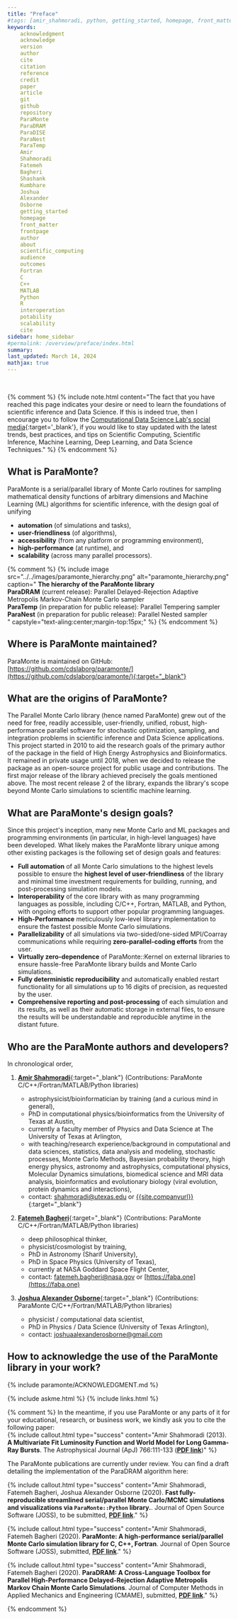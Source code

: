 ```yaml
---
title: "Preface"
#tags: [amir_shahmoradi, python, getting_started, homepage, front_matter, frontpage, author, about, scientific_computing, audience, outcomes, Fortran, C, interoperation]
keywords: 
    acknowledgment
    acknowledge
    version
    author
    cite
    citation
    reference
    credit
    paper
    article
    git
    github
    repository
    ParaMonte
    ParaDRAM
    ParaDISE
    ParaNest
    ParaTemp
    Amir
    Shahmoradi
    Fatemeh
    Bagheri
    Shashank
    Kumbhare
    Joshua
    Alexander
    Osborne
    getting_started
    homepage
    front_matter
    frontpage
    author
    about
    scientific_computing
    audience
    outcomes
    Fortran
    C
    C++
    MATLAB
    Python
    R
    interoperation
    potability
    scalability
    cite
sidebar: home_sidebar
#permalink: /overview/preface/index.html
summary:
last_updated: March 14, 2024
mathjax: true
---
```


<br>

{% comment %}
{% 
include note.html content="The fact that you have reached this page indicates your desire or need to learn the foundations of scientific inference and Data Science. If this is indeed true, then I encourage you to follow the [Computational Data Science Lab's social media](https://www.cdslab.org/#about){:target='_blank'}, if you would like to stay updated with the latest trends, best practices, and tips on Scientific Computing, Scientific Inference, Machine Learning, Deep Learning, and Data Science Techniques." 
%}
{% endcomment %}

## What is ParaMonte?  

ParaMonte is a serial/parallel library of Monte Carlo routines for sampling mathematical density functions of arbitrary dimensions and 
Machine Learning (ML) algorithms for scientific inference, with the design goal of unifying 
+   **automation** (of simulations and tasks),
+   **user-friendliness** (of algorithms), 
+   **accessibility** (from any platform or programming environment),
+   **high-performance** (at runtime), and 
+   **scalability** (across many parallel processors).

{% comment %}
{% include image    src="../../images/paramonte_hierarchy.png" alt="paramonte_hierarchy.png" 
                    caption="
                        <b>The hierarchy of the ParaMonte library</b><br>
                        <b>ParaDRAM</b> (current release): Parallel Delayed-Rejection Adaptive Metropolis Markov-Chain Monte Carlo sampler<br>
                        <b>ParaTemp</b> (in preparation for public release): Parallel Tempering sampler<br>
                        <b>ParaNest</b> (in preparation for public release): Parallel Nested sampler<br>
                    " capstyle="text-aling:center;margin-top:15px;" %}
{% endcomment %}

## Where is ParaMonte maintained?  

ParaMonte is maintained on GitHub: [https://github.com/cdslaborg/paramonte/](https://github.com/cdslaborg/paramonte/){:target="_blank"}  

## What are the origins of ParaMonte?   

The Parallel Monte Carlo library (hence named ParaMonte) grew out of the need for free, readily accessible, user-friendly, unified, robust, 
high-performance parallel software for stochastic optimization, sampling, and integration problems in scientific inference and Data Science applications. 
This project started in 2010 to aid the research goals of the primary author of the package in the field of High Energy Astrophysics and Bioinformatics. 
It remained in private usage until 2018, when we decided to release the package as an open-source project for public usage and contributions. 
The first major release of the library achieved precisely the goals mentioned above. 
The most recent release 2 of the library, expands the library's scope beyond Monte Carlo simulations to scientific machine learning.

## What are ParaMonte's design goals?  

Since this project's inception, many new Monte Carlo and ML packages and programming environments (in particular, in high-level languages) have been developed. What likely makes the ParaMonte library unique among other existing packages is the following set of design goals and features:

+   **Full automation** of all Monte Carlo simulations to the highest levels possible to ensure the **highest level of user-friendliness** of the library and minimal time investment requirements for building, running, and post-processing simulation models.  
+   **Interoperability** of the core library with as many programming languages as possible, including C/C++, Fortran, MATLAB, and Python, with ongoing efforts to support other popular programming languages.  
+   **High-Performance** meticulously low-level library implementation to ensure the fastest possible Monte Carlo simulations.  
+   **Parallelizability** of all simulations via two-sided/one-sided MPI/Coarray communications while requiring **zero-parallel-coding efforts** from the user.  
+   **Virtually zero-dependence** of ParaMonte::Kernel on external libraries to ensure hassle-free ParaMonte library builds and Monte Carlo simulations.  
+   **Fully deterministic reproducibility** and automatically enabled restart functionality for all simulations up to 16 digits of precision, as requested by the user.  
+   **Comprehensive reporting and post-processing** of each simulation and its results, as well as their automatic storage in external files, to ensure the results will be understandable and reproducible anytime in the distant future.  

## Who are the ParaMonte authors and developers?  

In chronological order,  

1.  [**Amir Shahmoradi**]({{site.companyurl}}/people/#amir-shahmoradi){:target="_blank"} (Contributions: ParaMonte C/C++/Fortran/MATLAB/Python libraries)  
    +   astrophysicist/bioinformatician by training (and a curious mind in general),  
    +   PhD in computational physics/bioinformatics from the University of Texas at Austin,  
    +   currently a faculty member of Physics and Data Science at The University of Texas at Arlington,  
    +   with teaching/research experience/background in computational and data sciences, statistics, data analysis and modeling, stochastic processes, Monte Carlo Methods, Bayesian probability theory, high energy physics, astronomy and astrophysics, computational physics, Molecular Dynamics simulations, biomedical science and MRI data analysis, bioinformatics and evolutionary biology (viral evolution, protein dynamics and interactions),  
    +   contact: [shahmoradi@utexas.edu](mailto:"shahmoradi@utexas.edu") or [{{site.companyurl}}]({{site.companyurl}}){:target="_blank"}  

1.  [**Fatemeh Bagheri**](https://www.linkedin.com/in/fbagheri){:target="_blank"} (Contributions: ParaMonte C/C++/Fortran/MATLAB/Python libraries)  
    +   deep philosophical thinker,  
    +   physicist/cosmologist by training,  
    +   PhD in Astronomy (Sharif University), 
    +   PhD in Space Physics (University of Texas),  
    +   currently at NASA Goddard Space Flight Center,  
    +   contact: [fatemeh.bagheri@nasa.gov](mailto:"fatemeh.bagheri@nasa.gov") or [https://faba.one](https://faba.one)

1.  [**Joshua Alexander Osborne**]({{site.companyurl}}/people/#joshua-alexander-osborne){:target="_blank"} (Contributions: ParaMonte C/C++/Fortran/MATLAB/Python libraries)  
    +   physicist / computational data scientist,  
    +   PhD in Physics / Data Science (University of Texas Arlington),  
    +   contact: [joshuaalexanderosborne@gmail.com](mailto:"joshuaalexanderosborne@gmail.com")

## How to acknowledge the use of the ParaMonte library in your work?  
  
{% include paramonte/ACKNOWLEDGMENT.md %}
  

{% include askme.html %}
{% include links.html %}


{% comment %}
In the meantime, if you use ParaMonte or any parts of it for your educational, research, or business work, we kindly ask you to cite the following paper:  
{% include callout.html type="success" content="Amir Shahmoradi (2013). **A Multivariate Fit Luminosity Function and World Model for Long Gamma-Ray Bursts**. The Astrophysical Journal (ApJ) 766:111-133 ([**PDF link**](https://www.cdslab.org/pubs/2013_Shahmoradi_I.pdf))" %}  

The ParaMonte publications are currently under review. You can find a draft detailing the implementation of the ParaDRAM algorithm here:

{% include callout.html type="success" content="Amir Shahmoradi, Fatemeh Bagheri, Joshua Alexander Osborne (2020). **Fast fully-reproducible streamlined serial/parallel Monte Carlo/MCMC simulations and visualizations via `ParaMonte::Python` library.**. Journal of Open Source Software (JOSS), to be submitted, [**PDF link**](https://www.cdslab.org/pubs/2020_Shahmoradi_III.pdf)." %}  

{% include callout.html type="success" content="Amir Shahmoradi, Fatemeh Bagheri (2020). **ParaMonte: A high-performance serial/parallel Monte Carlo simulation library for C, C++, Fortran**. Journal of Open Source Software (JOSS), submitted, [**PDF link**](https://www.cdslab.org/pubs/2020_Shahmoradi_II.pdf)." %}  

{% include callout.html type="success" content="Amir Shahmoradi, Fatemeh Bagheri (2020). **ParaDRAM: A Cross-Language Toolbox for Parallel High-Performance Delayed-Rejection Adaptive Metropolis Markov Chain Monte Carlo Simulations**. Journal of Computer Methods in Applied Mechanics and Engineering (CMAME), submitted, [**PDF link**](https://www.cdslab.org/pubs/2020_Shahmoradi_I.pdf)." %}  

{% endcomment %}
